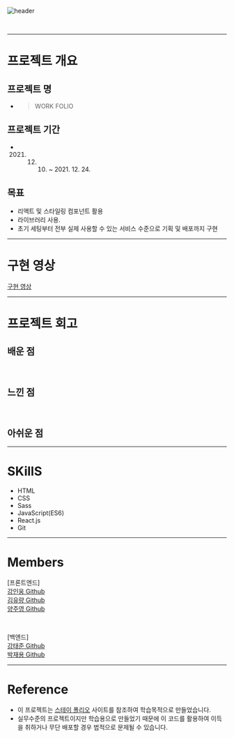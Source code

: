 ![header](https://capsule-render.vercel.app/api?type=wave&color=gradient&height=200&section=header&text=TEAM_WORKS&fontSize=50)

<br/>

---

# 프로젝트 개요

## 프로젝트 명 

- >WORK FOLIO

## 프로젝트 기간

- 2021. 12. 10. ~ 2021. 12. 24.


## <b>목표</b>

- 리액트 및 스타일링 컴포넌트 활용 
- 라이브러리 사용.
- 초기 세팅부터 전부 실제 사용할 수 있는 서비스 수준으로 기획 및 배포까지 구현

---

# 구현 영상

[구현 영상]()

---

# 프로젝트 회고

## 배운 점



<br/>

## 느낀 점


<br/>

## 아쉬운 점



---

# SKillS

- HTML
- CSS
- Sass
- JavaScript(ES6)
- React.js
- Git

---

# Members

[프론트엔드]  
[강인웅 Github](http:s//github.com/)  
[김유량 Github](https://github.com/YuryangKim)  
[양주영 Github](https://github.com/)

<br/>

[백엔드]  
[강태준 Github](https://github.com/eslerkang)  
[박재용 Github](https://github.com/)  

---

# Reference

- 이 프로젝트는 [스테이 폴리오](https://www.stayfolio.com/) 사이트를 참조하여 학습목적으로 만들었습니다.
- 실무수준의 프로젝트이지만 학습용으로 만들었기 때문에 이 코드를 활용하여 이득을 취하거나 무단 배포할 경우 법적으로 문제될 수 있습니다.
